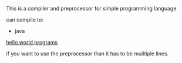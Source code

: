 This is a compiler and preprocessor for simple programming language

can compile to:
* java

[hello world programs](https://github.com/Melthen-bor/Gold/wiki/Hello-world)

if you want to use the preprocessor than it has to be muiltiple lines.
